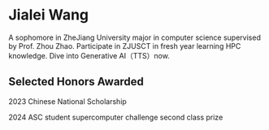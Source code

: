 # Jialei Wang
A sophomore in ZheJiang University major in computer science supervised by Prof. Zhou Zhao. Participate in ZJUSCT in fresh year learning HPC knowledge. Dive into Generative AI（TTS）now.


## Selected Honors Awarded

2023 Chinese National Scholarship

2024 ASC student supercomputer challenge second class prize
